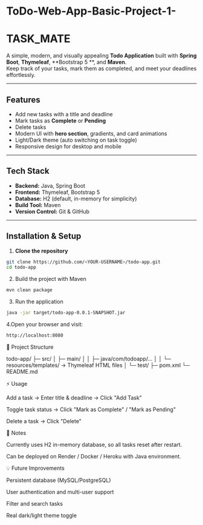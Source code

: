 # ToDo-Web-App-Basic-Project-1-

# TASK_MATE

A simple, modern, and visually appealing **Todo Application** built with **Spring Boot**, **Thymeleaf**, **Bootstrap 5
**, and **Maven**.  
Keep track of your tasks, mark them as completed, and meet your deadlines effortlessly.

---

## Features

- Add new tasks with a title and deadline
- Mark tasks as **Complete** or **Pending**
- Delete tasks
- Modern UI with **hero section**, gradients, and card animations
- Light/Dark theme (auto switching on task toggle)
- Responsive design for desktop and mobile

---

## Tech Stack

- **Backend:** Java, Spring Boot
- **Frontend:** Thymeleaf, Bootstrap 5
- **Database:** H2 (default, in-memory for simplicity)
- **Build Tool:** Maven
- **Version Control:** Git & GitHub

---

## Installation & Setup

1. **Clone the repository**

```bash
git clone https://github.com/<YOUR-USERNAME>/todo-app.git
cd todo-app
```

2. Build the project with Maven

```bash
mvn clean package
```

3. Run the application

```bash
java -jar target/todo-app-0.0.1-SNAPSHOT.jar
```

4.Open your browser and visit:

```bash
http://localhost:8080
```

📁 Project Structure

todo-app/
├─ src/
│ ├─ main/
│ │ ├─ java/com/todoapp/...
│ │ └─ resources/templates/ -> Thymeleaf HTML files
│ └─ test/
├─ pom.xml
└─ README.md

⚡ Usage

Add a task → Enter title & deadline → Click "Add Task"

Toggle task status → Click "Mark as Complete" / "Mark as Pending"

Delete a task → Click "Delete"

📌 Notes

Currently uses H2 in-memory database, so all tasks reset after restart.

Can be deployed on Render / Docker / Heroku with Java environment.

💡 Future Improvements

Persistent database (MySQL/PostgreSQL)

User authentication and multi-user support

Filter and search tasks

Real dark/light theme toggle